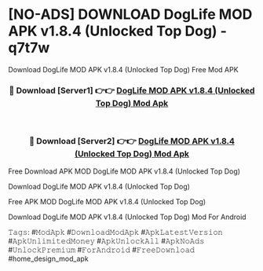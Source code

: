 # [NO-ADS] DOWNLOAD DogLife MOD APK v1.8.4 (Unlocked Top Dog) - q7t7w
Download DogLife MOD APK v1.8.4 (Unlocked Top Dog) Free Mod APK

<div align="center">
<h3>🔴 Download [Server1] 👉👉 <a href="https://apk-comot.site?title=DogLife_MOD_APK_v1.8.4_(Unlocked_Top_Dog)">DogLife MOD APK v1.8.4 (Unlocked Top Dog) Mod Apk</a></h3><br>

<h3>🔴 Download [Server2] 👉👉 <a href="https://apk-comot.site?title=DogLife_MOD_APK_v1.8.4_(Unlocked_Top_Dog)">DogLife MOD APK v1.8.4 (Unlocked Top Dog) Mod Apk</a></h3>
</div>


Free Download APK MOD DogLife MOD APK v1.8.4 (Unlocked Top Dog)

Download DogLife MOD APK v1.8.4 (Unlocked Top Dog) 

Free APK MOD DogLife MOD APK v1.8.4 (Unlocked Top Dog) 

Download DogLife MOD APK v1.8.4 (Unlocked Top Dog) Mod For Android

𝚃𝚊𝚐𝚜: #𝙼𝚘𝚍𝙰𝚙𝚔 #𝙳𝚘𝚠𝚗𝚕𝚘𝚊𝚍𝙼𝚘𝚍𝙰𝚙𝚔 #𝙰𝚙𝚔𝙻𝚊𝚝𝚎𝚜𝚝𝚅𝚎𝚛𝚜𝚒𝚘𝚗 #𝙰𝚙𝚔𝚄𝚗𝚕𝚒𝚖𝚒𝚝𝚎𝚍𝙼𝚘𝚗𝚎𝚢 #𝙰𝚙𝚔𝚄𝚗𝚕𝚘𝚌𝚔𝙰𝚕𝚕 #𝙰𝚙𝚔𝙽𝚘𝙰𝚍𝚜 #𝚄𝚗𝚕𝚘𝚌𝚔𝙿𝚛𝚎𝚖𝚒𝚞𝚖 #𝙵𝚘𝚛𝙰𝚗𝚍𝚛𝚘𝚒𝚍 #𝙵𝚛𝚎𝚎𝙳𝚘𝚠𝚗𝚕𝚘𝚊𝚍 #home_design_mod_apk